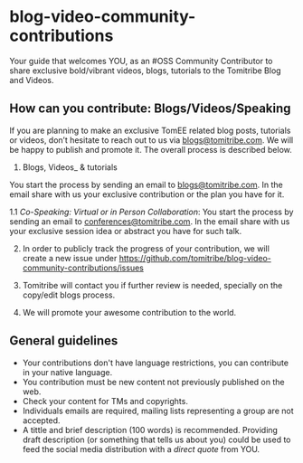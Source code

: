 # blog-video-community-contributions
Your guide that welcomes YOU, as an #OSS Community Contributor to share exclusive bold/vibrant videos, blogs, tutorials to the Tomitribe Blog and Videos.

## How can you contribute: Blogs/Videos/Speaking
If you are planning to make an exclusive TomEE related blog posts, tutorials or videos, don’t hesitate to reach out to us via blogs@tomitribe.com. We will be happy to  publish and promote it. The overall process is described below.

1. Blogs, Videos_ & tutorials

You start the process by sending an email to blogs@tomitribe.com. In the email share with us your exclusive contribution or the plan you have for it.

1.1 _Co-Speaking: Virtual or in Person Collaboration_:  You start the process by sending an email to conferences@tomitribe.com. In the email share with us your exclusive session idea or abstract you have for such talk. 


2. In order to publicly track the progress of your contribution, we will create a new issue under https://github.com/tomitribe/blog-video-community-contributions/issues

3. Tomitribe will contact you if further review is needed, specially on the copy/edit blogs process.

4. We will promote your awesome contribution to the world.


## General guidelines

* Your contributions don't have language restrictions, you can contribute in your native language.
* You contribution must be new content not previously published on the web.
* Check your content for TMs and copyrights.
* Individuals emails are required, mailing lists representing a group are not accepted.
* A tittle and brief description (100 words) is recommended. Providing draft description (or something that tells us about you) could be used to feed the social media distribution with a *direct quote* from YOU. 
